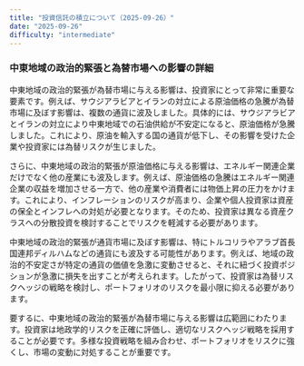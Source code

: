 ```yaml
---
title: "投資信託の積立について（2025-09-26）"
date: "2025-09-26"
difficulty: "intermediate"
---
```


### 中東地域の政治的緊張と為替市場への影響の詳細

中東地域の政治的緊張が為替市場に与える影響は、投資家にとって非常に重要な要素です。例えば、サウジアラビアとイランの対立による原油価格の急騰が為替市場に及ぼす影響は、複数の通貨に波及しました。具体的には、サウジアラビアとイランの対立により中東地域での石油供給が不安定になると、原油価格が急騰しました。これにより、原油を輸入する国の通貨が低下し、その影響を受けた企業や投資家には為替リスクが生じました。

さらに、中東地域の政治的緊張が原油価格に与える影響は、エネルギー関連企業だけでなく他の産業にも波及します。例えば、原油価格の急騰はエネルギー関連企業の収益を増加させる一方で、他の産業や消費者には物価上昇の圧力をかけます。これにより、インフレーションのリスクが高まり、企業や個人投資家は資産の保全とインフレへの対処が必要となります。そのため、投資家は異なる資産クラスへの分散投資を検討することでリスクを軽減する必要があります。

中東地域の政治的緊張が通貨市場に及ぼす影響は、特にトルコリラやアラブ首長国連邦ディルハムなどの通貨にも波及する可能性があります。例えば、地域の政治的不安定さが特定の通貨の価値を急激に変動させると、それに紐づく投資ポジションが急激に損失を出すことが考えられます。したがって、投資家は為替リスクヘッジの戦略を検討し、ポートフォリオのリスクを最小限に抑える必要があります。

要するに、中東地域の政治的緊張が為替市場に与える影響は広範囲にわたります。投資家は地政学的リスクを正確に評価し、適切なリスクヘッジ戦略を採用することが必要です。多様な投資戦略を組み合わせ、ポートフォリオをリスクに強くし、市場の変動に対処することが重要です。
